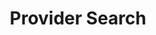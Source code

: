 ---
templateKey: 'generic-page'
slug: provider-search
title: Provider Search
indicatorColor: '#A55EEA'
iconName: 'user-md'
listDirection: row
banner: '../img/provider-search.jpg'
introduction:
    title: Please call us for our Provider Directory 1-877-388-5195
lists:
  - title: 'View our Searchable Directories'
    type: resource
    items: 
      - title: Our most up to date listings
        icon: check
      - title: 'Integra Harmony Provider Directory'
        file: '/files/Integra_coming-soon.pdf'
      - title: 'Integra Harmony Pharmacy Search'
        file: '/files/Integra_coming-soon.pdf'
      - title: 'Integra Harmony Vision & Eye Exam Providers'
        file: '/files/Integra_coming-soon.pdf'
      - title: 'Healthplex Dental Care Providers'
        file: '/files/Integra_coming-soon.pdf'
  - title: 'View & Print our Directories'
    type: document
    items: 
      - title: Downloadable directories
        icon: file-download
      - title: 'Integra Harmony Provider Directory'
        file: '/files/Integra_coming-soon.pdf'
      - title: 'Integra Harmony Pharmacy Directory'
        file: '/files/Integra_coming-soon.pdf'
      - title: 'Integra Harmony Vision & Eye Exam Providers'
        file: '/files/Integra_coming-soon.pdf'
      - title: 'Healthplex Dental Care Providers'
        file: '/files/Integra_coming-soon.pdf'
  - title: 'Call Member Services'
    items:
      - title: '1-877-388-5195\nTTY Users call 711'
        icon: 'phone'
  - title: 'Important Numbers to Remember'
    items:
      - title: 'Below are some useful phone numbers. Integra Managed Care uses these providers to administer our benefits.'
        icon: 'info-circle'
      - title: 'LogistiCare - Transportation Services\nCustomer Service 1-877-831-3146\n"Where’s My Ride" Line 1-877-831-3147\nTTY Service 1-866-288-3133'
        icon: 'phone'
      - title: 'Healthplex – Dental Services\n1-800-468-9868 TTY Users call 711'
        icon: 'phone'
      - title: 'Davis Vision – Vision Services\n1-800-999-5431 TTY Users call 711'
        icon: 'phone'
magnets: 
    - medicare-101
    - our-plans
    - about-us
    - contact-us
disclaimers:
    - Integra Managed Care is an HMO Plan with a Medicare Advantage contract and a contract with the New York State Medicaid program. Enrollment in Integra Managed Care depends on contract renewal. This information is not a complete description of benefits. Limitations, copayments, and restrictions may apply. Benefits, premiums and/or co-payments/co-insurance may change on January 1 of each year. You must continue to pay your Medicare Part B premium. Certain plans are available to anyone who has both Medicaid from New York State and Medicare. Integra Managed Care complies with applicable Federal civil rights laws and does not discriminate on the basis of race, color, national origin, age, disability, or sex.
    - Please contact our Member Services number at 1.877-388-5195 for additional information (TTY users should call 711). Hours are Sunday through Saturday 8am to 8pm. NOTE - Between April 1 and September 30 Member Services hours for Saturday and Sunday will be operated by alternate technology.
    - ATTENTION - If you speak Spanish, language assistance services, free of charge, are available to you. Call 1-877-388-5195 (TTY 711). ATENCIÓN - si habla español, tiene a su disposición servicios gratuitos de asistencia lingüística. Llame al 1- 877-388-5195 (TTY 711). Assistance services for other languages are also available free of charge at the number above. All plan materials and information are available upon request in a different language or alternate formats such as braille, large print and audio.
---